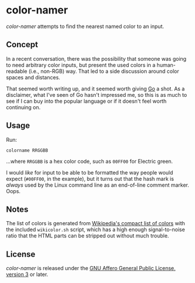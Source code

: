 # color-namer

_color-namer_ attempts to find the nearest named color to an input.

## Concept

In a recent conversation, there was the possibility that someone was going to need arbitrary color inputs, but present the used colors in a human-readable (i.e., non-RGB) way.  That led to a side discussion around color spaces and distances.

That seemed worth writing up, and it seemed worth giving [Go](https://golang.org/) a shot.  As a disclaimer, what I've seen of Go hasn't impressed me, so this is as much to see if I can buy into the popular language or if it doesn't feel worth continuing on.

## Usage

Run:

    colorname RRGGBB

...where `RRGGBB` is a hex color code, such as `00FF00` for Electric green.

I would _like_ for input to be able to be formatted the way people would expect (`#00FF00`, in the example), but it turns out that the hash mark is _always_ used by the Linux command line as an end-of-line comment marker.  Oops.

## Notes

The list of colors is generated from [Wikipedia's compact list of colors](https://en.wikipedia.org/wiki/List_of_colors_%28compact%29) with the included `wikicolor.sh` script, which has a high enough signal-to-noise ratio that the HTML parts can be stripped out without much trouble.

## License

_color-namer_ is released under the [GNU Affero General Public License, version 3](http://www.gnu.org/licenses/agpl-3.0.html) or later.

